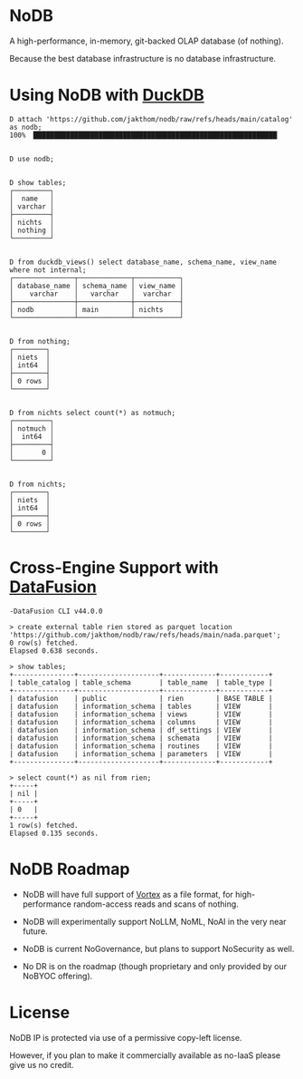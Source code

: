 # NoDB
A high-performance, in-memory, git-backed OLAP database (of nothing).

Because the best database infrastructure is no database infrastructure.


# Using NoDB with [DuckDB](https://duckdb.org/)

```
D attach 'https://github.com/jakthom/nodb/raw/refs/heads/main/catalog' as nodb;
100% ▕████████████████████████████████████████████████████████████▏


D use nodb;


D show tables;
┌─────────┐
│  name   │
│ varchar │
├─────────┤
│ nichts  │
│ nothing │
└─────────┘


D from duckdb_views() select database_name, schema_name, view_name where not internal;
┌───────────────┬─────────────┬───────────┐
│ database_name │ schema_name │ view_name │
│    varchar    │   varchar   │  varchar  │
├───────────────┼─────────────┼───────────┤
│ nodb          │ main        │ nichts    │
└───────────────┴─────────────┴───────────┘


D from nothing;
┌────────┐
│ niets  │
│ int64  │
├────────┤
│ 0 rows │
└────────┘


D from nichts select count(*) as notmuch;
┌─────────┐
│ notmuch │
│  int64  │
├─────────┤
│       0 │
└─────────┘


D from nichts;
┌────────┐
│ niets  │
│ int64  │
├────────┤
│ 0 rows │
└────────┘
```


# Cross-Engine Support with [DataFusion](https://datafusion.apache.org/)


```
-DataFusion CLI v44.0.0

> create external table rien stored as parquet location 'https://github.com/jakthom/nodb/raw/refs/heads/main/nada.parquet';
0 row(s) fetched.
Elapsed 0.638 seconds.

> show tables;
+---------------+--------------------+-------------+------------+
| table_catalog | table_schema       | table_name  | table_type |
+---------------+--------------------+-------------+------------+
| datafusion    | public             | rien        | BASE TABLE |
| datafusion    | information_schema | tables      | VIEW       |
| datafusion    | information_schema | views       | VIEW       |
| datafusion    | information_schema | columns     | VIEW       |
| datafusion    | information_schema | df_settings | VIEW       |
| datafusion    | information_schema | schemata    | VIEW       |
| datafusion    | information_schema | routines    | VIEW       |
| datafusion    | information_schema | parameters  | VIEW       |
+---------------+--------------------+-------------+------------+

> select count(*) as nil from rien;
+-----+
| nil |
+-----+
| 0   |
+-----+
1 row(s) fetched.
Elapsed 0.135 seconds.
```


# NoDB Roadmap

* NoDB will have full support of [Vortex](https://github.com/spiraldb/vortex) as a file format, for high-performance random-access reads and scans of nothing.

* NoDB will experimentally support NoLLM, NoML, NoAI in the very near future.

* NoDB is current NoGovernance, but plans to support NoSecurity as well.

* No DR is on the roadmap (though proprietary and only provided by our NoBYOC offering).


# License

NoDB IP is protected via use of a permissive copy-left license.

However, if you plan to make it commercially available as no-IaaS please give us no credit.
